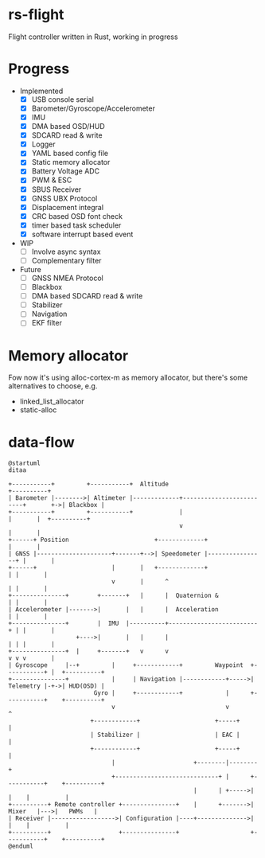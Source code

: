 rs-flight
=========

Flight controller written in Rust, working in progress

Progress
========

* Implemented
  - [x] USB console serial
  - [x] Barometer/Gyroscope/Accelerometer
  - [x] IMU
  - [x] DMA based OSD/HUD
  - [x] SDCARD read & write
  - [x] Logger
  - [x] YAML based config file
  - [x] Static memory allocator
  - [x] Battery Voltage ADC
  - [x] PWM & ESC
  - [x] SBUS Receiver
  - [x] GNSS UBX Protocol
  - [x] Displacement integral
  - [x] CRC based OSD font check
  - [x] timer based task scheduler
  - [x] software interrupt based event
* WIP
  - [ ] Involve async syntax
  - [ ] Complementary filter
* Future
  - [ ] GNSS NMEA Protocol
  - [ ] Blackbox
  - [ ] DMA based SDCARD read & write
  - [ ] Stabilizer
  - [ ] Navigation
  - [ ] EKF filter

Memory allocator
================

Fow now it's using alloc-cortex-m as memory allocator, 
but there's some alternatives to choose, e.g.

* linked_list_allocator
* static-alloc

data-flow
=========

```plantuml
@startuml
ditaa

+-----------+         +-----------+  Altitude                                        +----------+
| Barometer |-------->| Altimeter |-------------+-------------------------+       +->| Blackbox |
+-----------+         +-----------+             |                         |       |  +----------+
                                                v                         |       |
+------+ Position                        +-------------+                  |       |
| GNSS |---------------------+-------+-->| Speedometer |----------------+ |       |
+------+                     |       |   +-------------+                | |       |
                             v       |      ^                           | |       |
+---------------+        +-------+   |      |  Quaternion &             | |       |
| Accelerometer |------->|       |   |      |  Acceleration             | |       |
+---------------+        |  IMU  |----------+-------------------------+ | |       |
                   +---->|       |   |      |                         | | |       |
+---------------+  |     +-------+   v      v                         v v v       |
| Gyroscope     |--+         |     +------------+         Waypoint  +-----------+ |  +----------+
+---------------+            |     | Navigation |------------+----->| Telemetry |-+->| HUD(OSD) |
                        Gyro |     +------------+            |      +-----------+    +----------+
                             v                               v        ^
                       +------------+                     +-----+     |
                       | Stabilizer |                     | EAC |     |
                       +------------+                     +-----+     |
                             |                      +--------|--------+
                             +-----------------------------+ |      +-----------+    +----------+
                                                    |      | +----->|           |    |          |
+----------+ Remote controller +---------------+    |      +------->|   Mixer   |--->|   PWMs   |
| Receiver |------------------>| Configuration |----+-------------->|           |    |          |
+----------+                   +---------------+                    +-----------+    +----------+
@enduml
```
